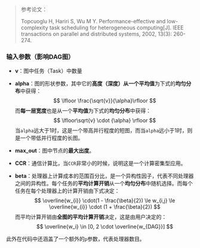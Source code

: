 > 参考论文：
>
> Topcuoglu H, Hariri S, Wu M Y. Performance-effective and low-complexity task scheduling for heterogeneous computing[J]. IEEE transactions on parallel and distributed systems, 2002, 13(3): 260-274.

### 输入参数（影响DAG图）

- **v**：图中任务（Task）中数量

- **alpha**：图的形状参数，其中它的**高度（深度）**从一个**平均值**为下式的**均匀分布**中获得：
  $$
  \lfloor \frac{\sqrt{v}}{\alpha}\rfloor
  $$
  而**每一层宽度**也是从一个**平均值**为下式的**均匀分布**中获得：
  $$
  \lfloor\sqrt{v} \cdot {\alpha} \rfloor
  $$
  当`alpha`远大于1时，这是一个带高并行程度的短图，而当`alpha`远小于1时，则是一个带低并行程度的长图。

- **max_out**：图中节点的**最大出度**。

- **CCR**：通信计算比，当`CCR`非常小的时候，说明这是一个计算密集型应用。

- **beta**：处理器上计算成本的范围百分比，是一个异构性因子，代表不同处理器之间的异构性。每个任务的**平均计算开销**从一个**均匀分布**中随机选择。而每个任务在每个处理器上的计算开销由下式决定：
  $$
  \overline{w_{i}} \cdot(1 - \frac{\beta}{2}) \le w_{i,j} \le \overline{w_{i}} \cdot (1 + \frac{\beta}{2})
  $$
  而平均计算开销由**全图的平均计算开销**决定，这是由用户决定的：
  $$
  \overline{w_i} \in [0, 2 \cdot \overline{w_{DAG}}]
  $$



此外在代码中还涵盖了一个额外的`p`参数，代表处理器数目。

